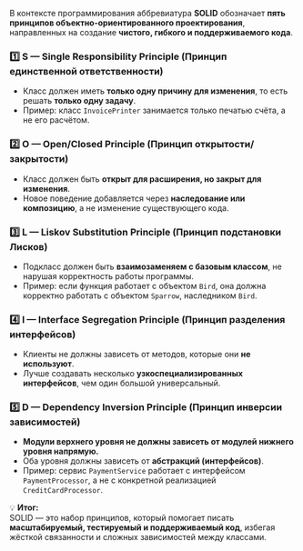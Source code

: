 В контексте программирования аббревиатура **SOLID** обозначает **пять принципов объектно-ориентированного проектирования**, направленных на создание **чистого, гибкого и поддерживаемого кода**.
### 1️⃣ S — Single Responsibility Principle (Принцип единственной ответственности)
- Класс должен иметь **только одну причину для изменения**, то есть решать **только одну задачу**.
- Пример: класс `InvoicePrinter` занимается только печатью счёта, а не его расчётом.
### 2️⃣ O — Open/Closed Principle (Принцип открытости/закрытости)
- Класс должен быть **открыт для расширения, но закрыт для изменения**.
- Новое поведение добавляется через **наследование или композицию**, а не изменение существующего кода.
### 3️⃣ L — Liskov Substitution Principle (Принцип подстановки Лисков)
- Подкласс должен быть **взаимозаменяем с базовым классом**, не нарушая корректность работы программы.
- Пример: если функция работает с объектом `Bird`, она должна корректно работать с объектом `Sparrow`, наследником `Bird`.
### 4️⃣ I — Interface Segregation Principle (Принцип разделения интерфейсов)
- Клиенты не должны зависеть от методов, которые они **не используют**.
- Лучше создавать несколько **узкоспециализированных интерфейсов**, чем один большой универсальный.
### 5️⃣ D — Dependency Inversion Principle (Принцип инверсии зависимостей)
- **Модули верхнего уровня не должны зависеть от модулей нижнего уровня напрямую.**
- Оба уровня должны зависеть от **абстракций (интерфейсов)**.
- Пример: сервис `PaymentService` работает с интерфейсом `PaymentProcessor`, а не с конкретной реализацией `CreditCardProcessor`.

💡 **Итог:**  
SOLID — это набор принципов, который помогает писать **масштабируемый, тестируемый и поддерживаемый код**, избегая жёсткой связанности и сложных зависимостей между классами.